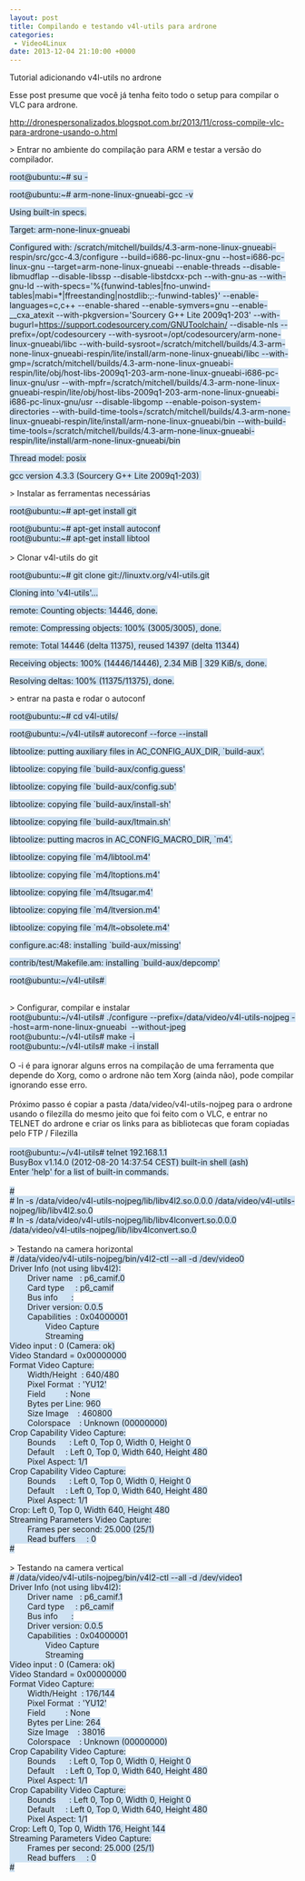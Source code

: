 ```yaml
---
layout: post
title: Compilando e testando v4l-utils para ardrone
categories:
 - Video4Linux
date: 2013-12-04 21:10:00 +0000
---
```


Tutorial adicionando v4l-utils no ardrone  

  

<a name="more"></a>  
  

Esse post presume que você já tenha feito todo o setup para compilar o VLC para ardrone.  

<http://dronespersonalizados.blogspot.com.br/2013/11/cross-compile-vlc-para-ardrone-usando-o.html>  

  

  

&gt; Entrar no ambiente do compilação para ARM e testar a versão do compilador.  

<span style="background-color: #cfe2f3;">root@ubuntu:~\# su -</span>  

<span style="background-color: #cfe2f3;">root@ubuntu:~\# arm-none-linux-gnueabi-gcc -v</span>  

<span style="background-color: #cfe2f3;">Using built-in specs.</span>  

<span style="background-color: #cfe2f3;">Target: arm-none-linux-gnueabi</span>  

<span style="background-color: #cfe2f3;">Configured with: /scratch/mitchell/builds/4.3-arm-none-linux-gnueabi-respin/src/gcc-4.3/configure --build=i686-pc-linux-gnu --host=i686-pc-linux-gnu --target=arm-none-linux-gnueabi --enable-threads --disable-libmudflap --disable-libssp --disable-libstdcxx-pch --with-gnu-as --with-gnu-ld --with-specs='%{funwind-tables|fno-unwind-tables|mabi=\*|ffreestanding|nostdlib:;:-funwind-tables}' --enable-languages=c,c++ --enable-shared --enable-symvers=gnu --enable-\_\_cxa\_atexit --with-pkgversion='Sourcery G++ Lite 2009q1-203' --with-bugurl=https://support.codesourcery.com/GNUToolchain/ --disable-nls --prefix=/opt/codesourcery --with-sysroot=/opt/codesourcery/arm-none-linux-gnueabi/libc --with-build-sysroot=/scratch/mitchell/builds/4.3-arm-none-linux-gnueabi-respin/lite/install/arm-none-linux-gnueabi/libc --with-gmp=/scratch/mitchell/builds/4.3-arm-none-linux-gnueabi-respin/lite/obj/host-libs-2009q1-203-arm-none-linux-gnueabi-i686-pc-linux-gnu/usr --with-mpfr=/scratch/mitchell/builds/4.3-arm-none-linux-gnueabi-respin/lite/obj/host-libs-2009q1-203-arm-none-linux-gnueabi-i686-pc-linux-gnu/usr --disable-libgomp --enable-poison-system-directories --with-build-time-tools=/scratch/mitchell/builds/4.3-arm-none-linux-gnueabi-respin/lite/install/arm-none-linux-gnueabi/bin --with-build-time-tools=/scratch/mitchell/builds/4.3-arm-none-linux-gnueabi-respin/lite/install/arm-none-linux-gnueabi/bin</span>  

<span style="background-color: #cfe2f3;">Thread model: posix</span>  

<span style="background-color: #cfe2f3;">gcc version 4.3.3 (Sourcery G++ Lite 2009q1-203)&nbsp;</span>  

  

&gt; Instalar as ferramentas necessárias  

<span style="background-color: #cfe2f3;">root@ubuntu:~\# apt-get install git</span>  

<div>
<span style="background-color: #cfe2f3;">root@ubuntu:~# apt-get install autoconf</span></div>

<div>
<span style="background-color: #cfe2f3;">root@ubuntu:~# apt-get install libtool</span></div>

<div>
<span style="background-color: #cfe2f3;"><br/></span></div>

<div>
&gt; Clonar v4l-utils do git</div>

<span style="background-color: #cfe2f3;">root@ubuntu:~\# git clone git://linuxtv.org/v4l-utils.git</span>  

<span style="background-color: #cfe2f3;">Cloning into 'v4l-utils'...</span>  

<span style="background-color: #cfe2f3;">remote: Counting objects: 14446, done.</span>  

<span style="background-color: #cfe2f3;">remote: Compressing objects: 100% (3005/3005), done.</span>  

<span style="background-color: #cfe2f3;">remote: Total 14446 (delta 11375), reused 14397 (delta 11344)</span>  

<span style="background-color: #cfe2f3;">Receiving objects: 100% (14446/14446), 2.34 MiB | 329 KiB/s, done.</span>  

<span style="background-color: #cfe2f3;">Resolving deltas: 100% (11375/11375), done.</span>  

  

&gt; entrar na pasta e rodar o autoconf  

<span style="background-color: #cfe2f3;">root@ubuntu:~\# cd v4l-utils/</span>  

<span style="background-color: #cfe2f3;">root@ubuntu:~/v4l-utils\# autoreconf --force --install</span>  

<span style="background-color: #cfe2f3;">libtoolize: putting auxiliary files in AC\_CONFIG\_AUX\_DIR, \`build-aux'.</span>  

<span style="background-color: #cfe2f3;">libtoolize: copying file \`build-aux/config.guess'</span>  

<span style="background-color: #cfe2f3;">libtoolize: copying file \`build-aux/config.sub'</span>  

<span style="background-color: #cfe2f3;">libtoolize: copying file \`build-aux/install-sh'</span>  

<span style="background-color: #cfe2f3;">libtoolize: copying file \`build-aux/ltmain.sh'</span>  

<span style="background-color: #cfe2f3;">libtoolize: putting macros in AC\_CONFIG\_MACRO\_DIR, \`m4'.</span>  

<span style="background-color: #cfe2f3;">libtoolize: copying file \`m4/libtool.m4'</span>  

<span style="background-color: #cfe2f3;">libtoolize: copying file \`m4/ltoptions.m4'</span>  

<span style="background-color: #cfe2f3;">libtoolize: copying file \`m4/ltsugar.m4'</span>  

<span style="background-color: #cfe2f3;">libtoolize: copying file \`m4/ltversion.m4'</span>  

<span style="background-color: #cfe2f3;">libtoolize: copying file \`m4/lt~obsolete.m4'</span>  

<span style="background-color: #cfe2f3;">configure.ac:48: installing \`build-aux/missing'</span>  

<span style="background-color: #cfe2f3;">contrib/test/Makefile.am: installing \`build-aux/depcomp'</span>  

<span style="background-color: #cfe2f3;">root@ubuntu:~/v4l-utils\#&nbsp;</span>  

<div>
<br/></div>

<div>
&gt; Configurar, compilar e instalar</div>

<div>
<span style="background-color: #cfe2f3;">root@ubuntu:~/v4l-utils# ./configure --prefix=/data/video/v4l-utils-nojpeg --host=arm-none-linux-gnueabi &nbsp;--without-jpeg</span></div>

<div>
<span style="background-color: #cfe2f3;">root@ubuntu:~/v4l-utils# make -i</span><br/>
<span style="background-color: #cfe2f3;">root@ubuntu:~/v4l-utils# make -i install</span><br/>
<br/>
O -i é para ignorar alguns erros na compilação de uma ferramenta que depende do Xorg, como o ardrone não tem Xorg (ainda não), pode compilar ignorando esse erro.<br/>
<br/>
Próximo passo é copiar a pasta /data/video/v4l-utils-nojpeg para o ardrone usando o filezilla do mesmo jeito que foi feito com o VLC, e entrar no TELNET do ardrone e criar os links para as bibliotecas que foram copiadas pelo FTP / Filezilla<br/>
<br/>
<span style="background-color: #cfe2f3;">root@ubuntu:~/v4l-utils# telnet 192.168.1.1</span><br/>
<span style="background-color: #cfe2f3;">BusyBox v1.14.0 (2012-08-20 14:37:54 CEST) built-in shell (ash)</span><br/>
<span style="background-color: #cfe2f3;">Enter 'help' for a list of built-in commands.</span><br/>
<span style="background-color: #cfe2f3;"><br/></span>
<span style="background-color: #cfe2f3;">#</span><br/>
<div>
<span style="background-color: #cfe2f3;"># ln -s&nbsp;/data/video/v4l-utils-nojpeg/lib/libv4l2.so.0.0.0 /data/video/v4l-utils-nojpeg/lib/libv4l2.so.0</span></div>
<span style="background-color: #cfe2f3;"># ln -s&nbsp;/data/video/v4l-utils-nojpeg/lib/libv4lconvert.so.0.0.0 /data/video/v4l-utils-nojpeg/lib/libv4lconvert.so.0</span><br/>
<br/>
&gt; Testando na camera horizontal<br/>
<span style="background-color: #cfe2f3;"># /data/video/v4l-utils-nojpeg/bin/v4l2-ctl --all -d /dev/video0</span><br/>
<span style="background-color: #cfe2f3;">Driver Info (not using libv4l2):</span><br/>
<span style="background-color: #cfe2f3;">&nbsp; &nbsp; &nbsp; &nbsp; Driver name &nbsp; : p6_camif.0</span><br/>
<span style="background-color: #cfe2f3;">&nbsp; &nbsp; &nbsp; &nbsp; Card type &nbsp; &nbsp; : p6_camif</span><br/>
<span style="background-color: #cfe2f3;">&nbsp; &nbsp; &nbsp; &nbsp; Bus info &nbsp; &nbsp; &nbsp;:</span><br/>
<span style="background-color: #cfe2f3;">&nbsp; &nbsp; &nbsp; &nbsp; Driver version: 0.0.5</span><br/>
<span style="background-color: #cfe2f3;">&nbsp; &nbsp; &nbsp; &nbsp; Capabilities &nbsp;: 0x04000001</span><br/>
<span style="background-color: #cfe2f3;">&nbsp; &nbsp; &nbsp; &nbsp; &nbsp; &nbsp; &nbsp; &nbsp; Video Capture</span><br/>
<span style="background-color: #cfe2f3;">&nbsp; &nbsp; &nbsp; &nbsp; &nbsp; &nbsp; &nbsp; &nbsp; Streaming</span><br/>
<span style="background-color: #cfe2f3;">Video input : 0 (Camera: ok)</span><br/>
<span style="background-color: #cfe2f3;">Video Standard = 0x00000000</span><br/>
<span style="background-color: #cfe2f3;">Format Video Capture:</span><br/>
<span style="background-color: #cfe2f3;">&nbsp; &nbsp; &nbsp; &nbsp; Width/Height &nbsp;: 640/480</span><br/>
<span style="background-color: #cfe2f3;">&nbsp; &nbsp; &nbsp; &nbsp; Pixel Format &nbsp;: 'YU12'</span><br/>
<span style="background-color: #cfe2f3;">&nbsp; &nbsp; &nbsp; &nbsp; Field &nbsp; &nbsp; &nbsp; &nbsp; : None</span><br/>
<span style="background-color: #cfe2f3;">&nbsp; &nbsp; &nbsp; &nbsp; Bytes per Line: 960</span><br/>
<span style="background-color: #cfe2f3;">&nbsp; &nbsp; &nbsp; &nbsp; Size Image &nbsp; &nbsp;: 460800</span><br/>
<span style="background-color: #cfe2f3;">&nbsp; &nbsp; &nbsp; &nbsp; Colorspace &nbsp; &nbsp;: Unknown (00000000)</span><br/>
<span style="background-color: #cfe2f3;">Crop Capability Video Capture:</span><br/>
<span style="background-color: #cfe2f3;">&nbsp; &nbsp; &nbsp; &nbsp; Bounds &nbsp; &nbsp; &nbsp;: Left 0, Top 0, Width 0, Height 0</span><br/>
<span style="background-color: #cfe2f3;">&nbsp; &nbsp; &nbsp; &nbsp; Default &nbsp; &nbsp; : Left 0, Top 0, Width 640, Height 480</span><br/>
<span style="background-color: #cfe2f3;">&nbsp; &nbsp; &nbsp; &nbsp; Pixel Aspect: 1/1</span><br/>
<span style="background-color: #cfe2f3;">Crop Capability Video Capture:</span><br/>
<span style="background-color: #cfe2f3;">&nbsp; &nbsp; &nbsp; &nbsp; Bounds &nbsp; &nbsp; &nbsp;: Left 0, Top 0, Width 0, Height 0</span><br/>
<span style="background-color: #cfe2f3;">&nbsp; &nbsp; &nbsp; &nbsp; Default &nbsp; &nbsp; : Left 0, Top 0, Width 640, Height 480</span><br/>
<span style="background-color: #cfe2f3;">&nbsp; &nbsp; &nbsp; &nbsp; Pixel Aspect: 1/1</span><br/>
<span style="background-color: #cfe2f3;">Crop: Left 0, Top 0, Width 640, Height 480</span><br/>
<span style="background-color: #cfe2f3;">Streaming Parameters Video Capture:</span><br/>
<span style="background-color: #cfe2f3;">&nbsp; &nbsp; &nbsp; &nbsp; Frames per second: 25.000 (25/1)</span><br/>
<span style="background-color: #cfe2f3;">&nbsp; &nbsp; &nbsp; &nbsp; Read buffers &nbsp; &nbsp; : 0</span><br/>
<span style="background-color: #cfe2f3;">#</span><br/>
<div>
<br/></div>
<div>
&gt; Testando na camera vertical</div>
<div>
<div>
<span style="background-color: #cfe2f3;"># /data/video/v4l-utils-nojpeg/bin/v4l2-ctl --all -d /dev/video1</span></div>
<div>
<span style="background-color: #cfe2f3;">Driver Info (not using libv4l2):</span></div>
<div>
<span style="background-color: #cfe2f3;">&nbsp; &nbsp; &nbsp; &nbsp; Driver name &nbsp; : p6_camif.1</span></div>
<div>
<span style="background-color: #cfe2f3;">&nbsp; &nbsp; &nbsp; &nbsp; Card type &nbsp; &nbsp; : p6_camif</span></div>
<div>
<span style="background-color: #cfe2f3;">&nbsp; &nbsp; &nbsp; &nbsp; Bus info &nbsp; &nbsp; &nbsp;:</span></div>
<div>
<span style="background-color: #cfe2f3;">&nbsp; &nbsp; &nbsp; &nbsp; Driver version: 0.0.5</span></div>
<div>
<span style="background-color: #cfe2f3;">&nbsp; &nbsp; &nbsp; &nbsp; Capabilities &nbsp;: 0x04000001</span></div>
<div>
<span style="background-color: #cfe2f3;">&nbsp; &nbsp; &nbsp; &nbsp; &nbsp; &nbsp; &nbsp; &nbsp; Video Capture</span></div>
<div>
<span style="background-color: #cfe2f3;">&nbsp; &nbsp; &nbsp; &nbsp; &nbsp; &nbsp; &nbsp; &nbsp; Streaming</span></div>
<div>
<span style="background-color: #cfe2f3;">Video input : 0 (Camera: ok)</span></div>
<div>
<span style="background-color: #cfe2f3;">Video Standard = 0x00000000</span></div>
<div>
<span style="background-color: #cfe2f3;">Format Video Capture:</span></div>
<div>
<span style="background-color: #cfe2f3;">&nbsp; &nbsp; &nbsp; &nbsp; Width/Height &nbsp;: 176/144</span></div>
<div>
<span style="background-color: #cfe2f3;">&nbsp; &nbsp; &nbsp; &nbsp; Pixel Format &nbsp;: 'YU12'</span></div>
<div>
<span style="background-color: #cfe2f3;">&nbsp; &nbsp; &nbsp; &nbsp; Field &nbsp; &nbsp; &nbsp; &nbsp; : None</span></div>
<div>
<span style="background-color: #cfe2f3;">&nbsp; &nbsp; &nbsp; &nbsp; Bytes per Line: 264</span></div>
<div>
<span style="background-color: #cfe2f3;">&nbsp; &nbsp; &nbsp; &nbsp; Size Image &nbsp; &nbsp;: 38016</span></div>
<div>
<span style="background-color: #cfe2f3;">&nbsp; &nbsp; &nbsp; &nbsp; Colorspace &nbsp; &nbsp;: Unknown (00000000)</span></div>
<div>
<span style="background-color: #cfe2f3;">Crop Capability Video Capture:</span></div>
<div>
<span style="background-color: #cfe2f3;">&nbsp; &nbsp; &nbsp; &nbsp; Bounds &nbsp; &nbsp; &nbsp;: Left 0, Top 0, Width 0, Height 0</span></div>
<div>
<span style="background-color: #cfe2f3;">&nbsp; &nbsp; &nbsp; &nbsp; Default &nbsp; &nbsp; : Left 0, Top 0, Width 640, Height 480</span></div>
<div>
<span style="background-color: #cfe2f3;">&nbsp; &nbsp; &nbsp; &nbsp; Pixel Aspect: 1/1</span></div>
<div>
<span style="background-color: #cfe2f3;">Crop Capability Video Capture:</span></div>
<div>
<span style="background-color: #cfe2f3;">&nbsp; &nbsp; &nbsp; &nbsp; Bounds &nbsp; &nbsp; &nbsp;: Left 0, Top 0, Width 0, Height 0</span></div>
<div>
<span style="background-color: #cfe2f3;">&nbsp; &nbsp; &nbsp; &nbsp; Default &nbsp; &nbsp; : Left 0, Top 0, Width 640, Height 480</span></div>
<div>
<span style="background-color: #cfe2f3;">&nbsp; &nbsp; &nbsp; &nbsp; Pixel Aspect: 1/1</span></div>
<div>
<span style="background-color: #cfe2f3;">Crop: Left 0, Top 0, Width 176, Height 144</span></div>
<div>
<span style="background-color: #cfe2f3;">Streaming Parameters Video Capture:</span></div>
<div>
<span style="background-color: #cfe2f3;">&nbsp; &nbsp; &nbsp; &nbsp; Frames per second: 25.000 (25/1)</span></div>
<div>
<span style="background-color: #cfe2f3;">&nbsp; &nbsp; &nbsp; &nbsp; Read buffers &nbsp; &nbsp; : 0</span></div>
<div>
<span style="background-color: #cfe2f3;">#</span></div>
</div>
<div>
<br/></div>
<div>
<br/></div>
<div>
<br/></div>
<div>
<br/></div>
<br/></div>

<div>
<br/></div>